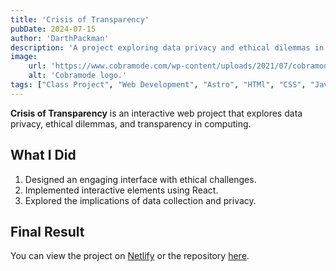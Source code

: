 ```yaml
---
title: 'Crisis of Transparency'
pubDate: 2024-07-15
author: 'DarthPackman'
description: 'A project exploring data privacy and ethical dilemmas in computing.'
image:
    url: 'https://www.cobramode.com/wp-content/uploads/2021/07/cobramode-logo-website-big-1024x550.png'
    alt: 'Cobramode logo.'
tags: ["Class Project", "Web Development", "Astro", "HTMl", "CSS", "Javascript"]
---
```


**Crisis of Transparency** is an interactive web project that explores data privacy, ethical dilemmas, and transparency in computing.

## What I Did

1. Designed an engaging interface with ethical challenges.
2. Implemented interactive elements using React.
3. Explored the implications of data collection and privacy.

## Final Result

You can view the project on [Netlify](https://crisisoftransparency.netlify.app/) or the repository [here](https://github.com/DarthPackman/COMP4910).
